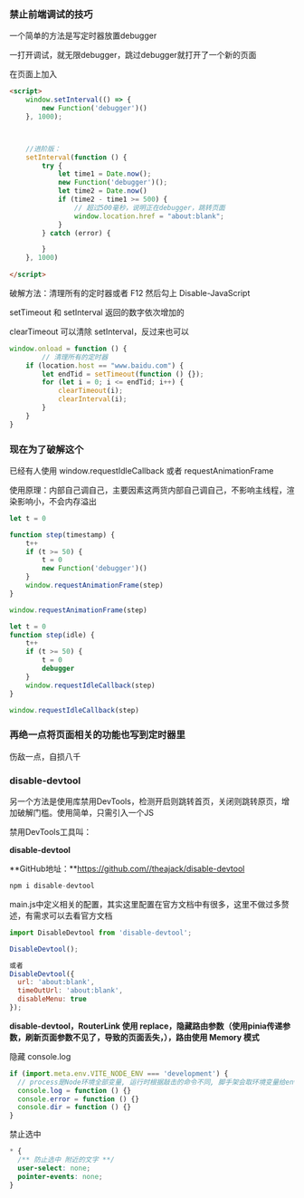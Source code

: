 ### 禁止前端调试的技巧

一个简单的方法是写定时器放置debugger

一打开调试，就无限debugger，跳过debugger就打开了一个新的页面

在页面上加入

```html
<script>
    window.setInterval(() => {
        new Function('debugger')()
    }, 1000);



	//进阶版：
    setInterval(function () {
        try {
            let time1 = Date.now();
            new Function('debugger')();
            let time2 = Date.now()
            if (time2 - time1 >= 500) {
                // 超过500毫秒，说明正在debugger，跳转页面
                window.location.href = "about:blank";
            }
        } catch (error) {

        }
    }, 1000)
    
</script>
```

破解方法：清理所有的定时器或者 F12 然后勾上 Disable-JavaScript

setTimeout 和 setInterval 返回的数字依次增加的

clearTimeout 可以清除 setInterval，反过来也可以

```js
window.onload = function () {
        // 清理所有的定时器
	if (location.host == "www.baidu.com") {
		let endTid = setTimeout(function () {});
		for (let i = 0; i <= endTid; i++) {
			clearTimeout(i);
			clearInterval(i);
		}
	}
}
```





### 现在为了破解这个 

已经有人使用 window.requestIdleCallback 或者 requestAnimationFrame

使用原理：内部自己调自己，主要因素这两货内部自己调自己，不影响主线程，渲染影响小，不会内存溢出

```js
let t = 0

function step(timestamp) {
    t++
    if (t >= 50) {
        t = 0
        new Function('debugger')()
    }
    window.requestAnimationFrame(step)
}

window.requestAnimationFrame(step)
```

```js
let t = 0
function step(idle) {
    t++
    if (t >= 50) {
        t = 0
        debugger
    }
    window.requestIdleCallback(step)
}

window.requestIdleCallback(step)
```



### 再绝一点将页面相关的功能也写到定时器里

伤敌一点，自损八千



### **disable-devtool**

另一个方法是使用库禁用DevTools，检测开启则跳转首页，关闭则跳转原页，增加破解门槛。使用简单，只需引入一个JS



禁用DevTools工具叫：

**disable-devtool**

**GitHub地址：**https://github.com//theajack/disable-devtool



```js
npm i disable-devtool
```



main.js中定义相关的配置，其实这里配置在官方文档中有很多，这里不做过多赘述，有需求可以去看官方文档

```js
import DisableDevtool from 'disable-devtool';

DisableDevtool();

或者
DisableDevtool({
  url: 'about:blank',
  timeOutUrl: 'about:blank',
  disableMenu: true
});

```



**disable-devtool，RouterLink 使用 replace，隐藏路由参数（使用pinia传递参数，刷新页面参数不见了，导致的页面丢失，），路由使用 Memory 模式**

隐藏  console.log

```js
if (import.meta.env.VITE_NODE_ENV === 'development') {
  // process是Node环境全部变量, 运行时根据敲击的命令不同, 脚手架会取环境变量给env添加属性和值
  console.log = function () {}
  console.error = function () {}
  console.dir = function () {}
}
```

禁止选中

```css
* {
  /** 防止选中 附近的文字 **/
  user-select: none;
  pointer-events: none;
}
```

